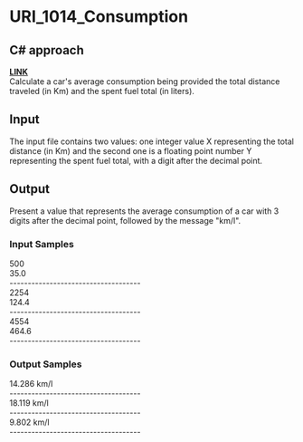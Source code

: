 # URI_1014_Consumption

## C# approach

<strong> <a href='https://www.urionlinejudge.com.br/judge/en/runs/code/22353316'> LINK </a> </strong>  <br>
Calculate a car's average consumption being provided the total distance traveled (in Km) and the spent fuel total (in liters).

## Input <br>
The input file contains two values: one integer value X representing the total distance (in Km) and the second one is a floating point number Y  representing the spent fuel total, with a digit after the decimal point.

## Output <br>
Present a value that represents the average consumption of a car with 3 digits after the decimal point, followed by the message "km/l".

### Input Samples
500 <br>
35.0 <br>
------------------------------------ <br>
2254 <br>
124.4 <br>
------------------------------------ <br>
4554 <br>
464.6 <br>
------------------------------------ <br>

### Output Samples
14.286 km/l <br>
------------------------------------ <br>
18.119 km/l <br>
------------------------------------ <br>
9.802 km/l <br>
------------------------------------ <br>